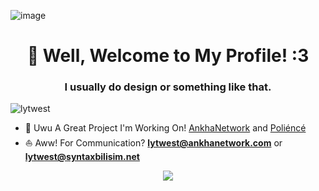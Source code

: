 ![image](https://media.discordapp.net/attachments/864201025047887932/992776463344484372/Akame.png) 
<h1 align="center">🦊 Well, Welcome to My Profile! :3</h1>
<h3 align="center">I usually do design or something like that.</h3> 

<p align="left"> <img src="https://komarev.com/ghpvc/?username=lytwest&label=Profile%20views&color=ffa600&style=flat" alt="lytwest" /> </p>


- 🌻 Uwu A Great Project I'm Working On! [AnkhaNetwork](https://discord.gg/U6TsF5rzwv) and [Poliéncé](https://bit.ly/polienceinvite)
- ⛵ Aww! For Communication? **lytwest@ankhanetwork.com** or **lytwest@syntaxbilisim.net**

<div align="center">
    <a href="https://discord.gg/Ur3a9Wt999" title="Discord Profile"><img src="https://lanyard.cnrad.dev/api/569252632108072984"></a>
</div>


